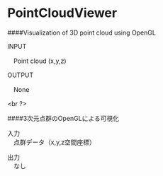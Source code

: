 PointCloudViewer
================

####Visualization of 3D point cloud using OpenGL

INPUT

　Point cloud (x,y,z)

OUTPUT

　None
  
<br ?>
  
####3次元点群のOpenGLによる可視化  
  
入力  
　点群データ（x,y,z空間座標）  
  
出力  
　なし  
  
  
